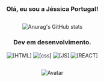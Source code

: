 <center>

### Olá, eu sou a Jéssica Portugal!

##

![Anurag's GitHub stats](https://github-readme-stats.vercel.app/api?username=jemportugal&show_icons=true&theme=tokyonight)

### Dev em desenvolvimento.

![[HTML]](https://img.shields.io/badge/HTML5-E34F26?style=for-the-badge&logo=html5&logoColor=white)
![[css]](https://img.shields.io/badge/CSS3-1572B6?style=for-the-badge&logo=css3&logoColor=white)
![[JS]](https://img.shields.io/badge/JavaScript-F7DF1E?style=for-the-badge&logo=javascript&logoColor=black)
![[REACT]](https://img.shields.io/badge/React-20232A?style=for-the-badge&logo=react&logoColor=61DAFB)

##

![Avatar](https://cdn.discordapp.com/attachments/981015431030652981/981015598014279720/avatar.gif)


